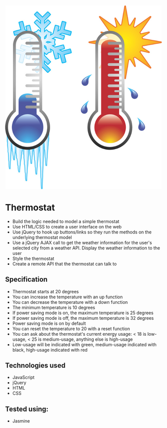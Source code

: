 ![Therm Logo](public/display_therm.jpeg)

Thermostat
==========

- Build the logic needed to model a simple thermostat
- Use HTML/CSS to create a user interface on the web
- Use jQuery to hook up buttons/links so they run the methods on the underlying thermostat model
- Use a jQuery AJAX call to get the weather information for the user's selected city from a weather API. Display the weather information to the user
- Style the thermostat
- Create a remote API that the thermostat can talk to

Specification
-------
- Thermostat starts at 20 degrees
- You can increase the temperature with an up function
- You can decrease the temperature with a down function
- The minimum temperature is 10 degrees
- If power saving mode is on, the maximum temperature is 25 degrees
- If power saving mode is off, the maximum temperature is 32 degrees
- Power saving mode is on by default
- You can reset the temperature to 20 with a reset function
- You can ask about the thermostat's current energy usage: < 18 is low-usage, < 25 is medium-usage, anything else is high-usage
- Low-usage will be indicated with green, medium-usage indicated with black, high-usage indicated with red

Technologies used
----
- JavaScript
- jQuery
- HTML
- CSS

Tested using:
----
- Jasmine
